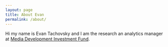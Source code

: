 ```yaml
---
layout: page
title: About Evan
permalink: /about/
---
```


Hi my name is Evan Tachovsky and I am the research an analytics manager at  <a href = "http://www.mdif.org/" target = "_blank"> Media Development Investment Fund</a>. 
